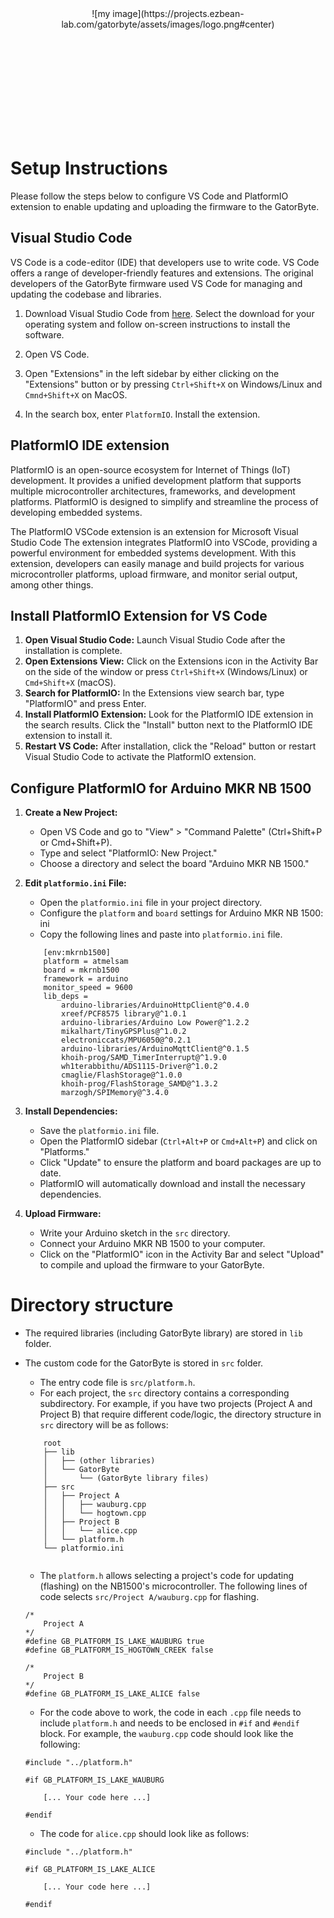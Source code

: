 <div style="text-align:center; width: 100%; height: 200px;">
![my image](https://projects.ezbean-lab.com/gatorbyte/assets/images/logo.png#center) 
</div>


# Setup Instructions

Please follow the steps below to configure VS Code and PlatformIO extension to enable updating and uploading the firmware to the GatorByte.

##  Visual Studio Code
VS Code is a code-editor (IDE) that developers use to write code. VS Code offers a range of developer-friendly features and extensions. The original developers of the GatorByte firmware used VS Code for managing and updating the codebase and libraries.

1. Download Visual Studio Code from [here](https://code.visualstudio.com/Download). Select the download for your operating system and follow on-screen instructions to install the software.
2. Open VS Code.
3. Open "Extensions" in the left sidebar by either clicking on the "Extensions" button or by pressing ``Ctrl+Shift+X`` on Windows/Linux and ``Cmnd+Shift+X`` on MacOS.

4. In the search box, enter ``PlatformIO``. Install the extension.

## PlatformIO IDE extension
  
PlatformIO is an open-source ecosystem for Internet of Things (IoT) development. It provides a unified development platform that supports multiple microcontroller architectures, frameworks, and development platforms. PlatformIO is designed to simplify and streamline the process of developing embedded systems.

The PlatformIO VSCode extension is an extension for Microsoft Visual Studio Code The extension integrates PlatformIO into VSCode, providing a powerful environment for embedded systems development. With this extension, developers can easily manage and build projects for various microcontroller platforms, upload firmware, and monitor serial output, among other things.

## Install PlatformIO Extension for VS Code

1. **Open Visual Studio Code:**
Launch Visual Studio Code after the installation is complete. 
2. **Open Extensions View:**
Click on the Extensions icon in the Activity Bar on the side of the window or press `Ctrl+Shift+X` (Windows/Linux) or `Cmd+Shift+X` (macOS). 
3. **Search for PlatformIO:**
In the Extensions view search bar, type "PlatformIO" and press Enter. 
4. **Install PlatformIO Extension:**
Look for the PlatformIO IDE extension in the search results. Click the "Install" button next to the PlatformIO IDE extension to install it. 
5. **Restart VS Code:**
After installation, click the "Reload" button or restart Visual Studio Code to activate the PlatformIO extension. 

## Configure PlatformIO for Arduino MKR NB 1500 

1. **Create a New Project:**
   - Open VS Code and go to "View" > "Command Palette" (Ctrl+Shift+P or Cmd+Shift+P).
   - Type and select "PlatformIO: New Project."
   - Choose a directory and select the board "Arduino MKR NB 1500."

2. **Edit `platformio.ini` File:**
	- Open the `platformio.ini` file in your project directory. 
	- Configure the `platform` and `board` settings for Arduino MKR NB 1500: ini
	- Copy the following lines and paste into `platformio.ini` file.
	```
        [env:mkrnb1500] 
        platform = atmelsam 
        board = mkrnb1500
        framework = arduino
        monitor_speed = 9600
        lib_deps =
	        arduino-libraries/ArduinoHttpClient@^0.4.0
	        xreef/PCF8575 library@^1.0.1 
	        arduino-libraries/Arduino Low Power@^1.2.2
	        mikalhart/TinyGPSPlus@^1.0.2
	        electroniccats/MPU6050@^0.2.1
	        arduino-libraries/ArduinoMqttClient@^0.1.5
	        khoih-prog/SAMD_TimerInterrupt@^1.9.0
	        wh1terabbithu/ADS1115-Driver@^1.0.2
	        cmaglie/FlashStorage@^1.0.0
	        khoih-prog/FlashStorage_SAMD@^1.3.2
	        marzogh/SPIMemory@^3.4.0
	```

3. **Install Dependencies:**
	- Save the `platformio.ini` file. 
	- Open the PlatformIO sidebar (`Ctrl+Alt+P` or `Cmd+Alt+P`) and click on "Platforms." 
	- Click "Update" to ensure the platform and board packages are up to date. 
	- PlatformIO will automatically download and install the necessary dependencies. 

4. **Upload Firmware:**
	- Write your Arduino sketch in the `src` directory. 
	- Connect your Arduino MKR NB 1500 to your computer. 
	- Click on the "PlatformIO" icon in the Activity Bar and select "Upload" to compile and upload the firmware to your GatorByte.

# Directory structure
- The required libraries (including GatorByte library) are stored in `lib` folder.
- The custom code for the GatorByte is stored in `src` folder. 
	- The entry code file is `src/platform.h`.
	- For each project, the `src` directory contains a corresponding subdirectory. 
	For example, if you have two projects (Project A and Project B) that require different code/logic, the directory structure in `src` directory will be as follows:

	```
		root
		├── lib
		│   ├── (other libraries)
		│   └── GatorByte
		│       └── (GatorByte library files)
		├── src
		│   ├── Project A
		│   │   ├── wauburg.cpp 
		│   │   └── hogtown.cpp 
		│   ├── Project B
		│   │   └── alice.cpp
		│   └── platform.h
		└── platformio.ini
		
	```
	- The `platform.h` allows selecting a project's code for updating (flashing) on the NB1500's microcontroller. The following lines of code selects ``src/Project A/wauburg.cpp`` for flashing. 

	```
	/*
    	Project A
	*/
	#define GB_PLATFORM_IS_LAKE_WAUBURG true
	#define GB_PLATFORM_IS_HOGTOWN_CREEK false

	/*
		Project B
	*/
	#define GB_PLATFORM_IS_LAKE_ALICE false
	```

	- For the code above to work, the code in each ``.cpp`` file needs to include ``platform.h`` and needs to be enclosed in ``#if`` and ``#endif`` block. For example, the ``wauburg.cpp`` code should look like the following:

	```
	#include "../platform.h"

	#if GB_PLATFORM_IS_LAKE_WAUBURG
		
		[... Your code here ...]

	#endif
	```  
	- The code for ``alice.cpp`` should look like as follows:

	```
	#include "../platform.h"

	#if GB_PLATFORM_IS_LAKE_ALICE
		
		[... Your code here ...]

	#endif
	```  
